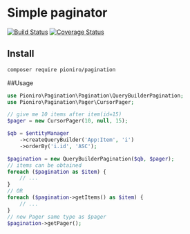 Simple paginator
================

[![Build Status](https://travis-ci.org/pioniro/pagination.svg?branch=master)](https://travis-ci.org/pioniro/pagination)
[![Coverage Status](https://coveralls.io/repos/github/pioniro/pagination/badge.svg?branch=master)](https://coveralls.io/github/pioniro/pagination?branch=master)

## Install

```bash
composer require pioniro/pagination
```

##Usage

```php
use Pioniro\Pagination\Pagination\QueryBuilderPagination;
use Pioniro\Pagination\Pager\CursorPager;

// give me 10 items after item(id=15)
$pager = new CursorPager(10, null, 15);

$qb = $entityManager
    ->createQueryBuilder('App:Item', 'i')
    ->orderBy('i.id', 'ASC');

$pagination = new QueryBuilderPagination($qb, $pager);
// items can be obtained
foreach ($pagination as $item) {
    // ...
}
// OR
foreach ($pagination->getItems() as $item) {
    // ...
}
// new Pager same type as $pager
$pagination->getPager();
```